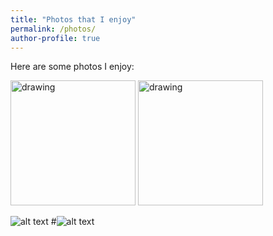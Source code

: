 ```yaml
---
title: "Photos that I enjoy"
permalink: /photos/
author-profile: true
---
```


Here are some photos I enjoy:

<img src="http://mogryzko.github.io/images/DSC_1286.jpg" alt="drawing" width="200"/>
<img src="http://mogryzko.github.io/images/DSC_1286.jpg" alt="drawing" width="200"/>

![alt text](http://mogryzko.github.io/images/DSC_1286.jpg)
#![alt text](http://mogryzko.github.io/images/IMG_20171230_150856229_HDR.jpg)
      



